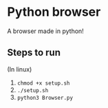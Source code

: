 # Python browser
A browser made in python!

## Steps to run
(In linux)

1. `chmod +x setup.sh`
2. `./setup.sh`
3. `python3 Browser.py`
